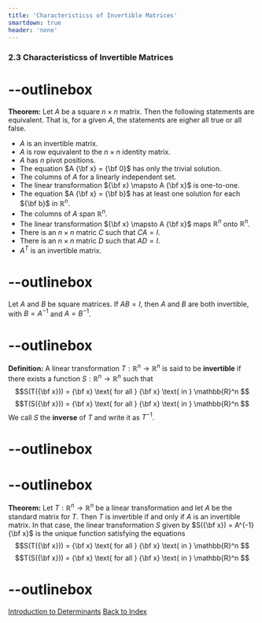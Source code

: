 ```yaml
---
title: 'Characteristicss of Invertible Matrices'
smartdown: true
header: 'none'
---
```


### 2.3 Characteristicss of Invertible Matrices

# --outlinebox
**Theorem:**  Let $A$ be a square $n \times n$ matrix.  Then the following statements are equivalent.  That is, for a given $A$, the statements are eigher all true or all false.
- $A$ is an invertible matrix.
- $A$ is row equivalent to the $n \times n$ identity matrix.
- $A$ has $n$ pivot positions.
- The equation $A {\bf x} = {\bf 0}$ has only the trivial solution.
- The columns of $A$ for a linearly independent set.
- The linear transformation ${\bf x} \mapsto A {\bf x}$ is one-to-one.
- The equation $A {\bf x} = {\bf b}$ has at least one solution for each ${\bf b}$ in $\mathbb{R}^n$.
- The columns of $A$ span $\mathbb{R}^n$.
- The linear transformation  ${\bf x} \mapsto A {\bf x}$ maps $\mathbb{R}^n$ onto $\mathbb{R}^n$.
- There is an $n \times n$ matric $C$ such that $CA = I$.
- There is an $n \times n$ matric $D$ such that $AD = I$.
- $A^T$ is an invertible matrix.

# --outlinebox

Let $A$ and $B$ be square matrices. If $AB = I$, then $A$ and $B$ are both invertible, with $B= A^{-1}$ and $A= B^{-1}$.


# --outlinebox
**Definition:** A linear transformation $T: \mathbb{R}^n \rightarrow \mathbb{R}^n$ is said to be **invertible** if there exists a function $S: \mathbb{R}^n \rightarrow \mathbb{R}^n$ such that 
$$S(T({\bf x})) = {\bf x} \text{  for all } {\bf x} \text{ in } \mathbb{R}^n $$
$$T(S({\bf x})) = {\bf x} \text{  for all } {\bf x} \text{ in } \mathbb{R}^n $$
We call $S$ the **inverse** of $T$ and write it as $T^{-1}$.
# --outlinebox

# --outlinebox
**Theorem:**  Let $T: \mathbb{R}^n \rightarrow \mathbb{R}^n$ be a linear transformation and let $A$ be the standard matrix for $T$.  Then $T$ is invertible if and only if $A$ is an invertible matrix.  In that case, the linear transformation $S$ given by $S({\bf x}) = A^{-1}{\bf x}$ is the unique function satisfying the equations
$$S(T({\bf x})) = {\bf x} \text{  for all } {\bf x} \text{ in } \mathbb{R}^n $$
$$T(S({\bf x})) = {\bf x} \text{  for all } {\bf x} \text{ in } \mathbb{R}^n $$
# --outlinebox


[Introduction to Determinants](/pages/LA11)
[Back to Index](/pages/andre)